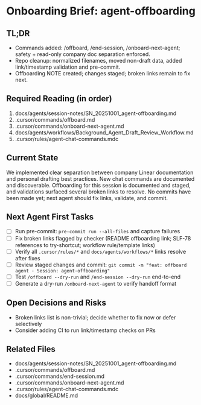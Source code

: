 # Onboarding Brief: agent-offboarding

## TL;DR

- Commands added: /offboard, /end-session, /onboard-next-agent; safety + read-only company doc separation enforced.
- Repo cleanup: normalized filenames, moved non-draft data, added link/timestamp validation and pre-commit.
- Offboarding NOTE created; changes staged; broken links remain to fix next.

## Required Reading (in order)

1. docs/agents/session-notes/SN_20251001_agent-offboarding.md
2. .cursor/commands/offboard.md
3. .cursor/commands/onboard-next-agent.md
4. docs/agents/workflows/Background_Agent_Draft_Review_Workflow.md
5. .cursor/rules/agent-chat-commands.mdc

## Current State

We implemented clear separation between company Linear documentation and personal drafting best practices. New chat commands are documented and discoverable. Offboarding for this session is documented and staged, and validations surfaced several broken links to resolve. No commits have been made yet; next agent should fix links, validate, and commit.

## Next Agent First Tasks

- [ ] Run pre-commit: `pre-commit run --all-files` and capture failures
- [ ] Fix broken links flagged by checker (README offboarding link; SLF-78 references to try-shortcut; workflow rule/template links)
- [ ] Verify all `.cursor/rules/*` and `docs/agents/workflows/*` links resolve after fixes
- [ ] Review staged changes and commit: `git commit -m "feat: offboard agent - Session: agent-offboarding"`
- [ ] Test `/offboard --dry-run` and `/end-session --dry-run` end-to-end
- [ ] Generate a dry-run `/onboard-next-agent` to verify handoff format

## Open Decisions and Risks

- Broken links list is non-trivial; decide whether to fix now or defer selectively
- Consider adding CI to run link/timestamp checks on PRs

## Related Files

- docs/agents/session-notes/SN_20251001_agent-offboarding.md
- .cursor/commands/offboard.md
- .cursor/commands/end-session.md
- .cursor/commands/onboard-next-agent.md
- .cursor/rules/agent-chat-commands.mdc
- docs/global/README.md
